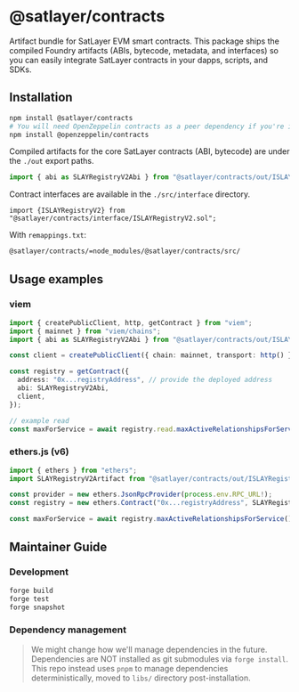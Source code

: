 # @satlayer/contracts

Artifact bundle for SatLayer EVM smart contracts.
This package ships the compiled Foundry artifacts (ABIs, bytecode, metadata, and interfaces) so you can easily
integrate SatLayer contracts in your dapps, scripts, and SDKs.

## Installation

```bash
npm install @satlayer/contracts
# You will need OpenZeppelin contracts as a peer dependency if you're interacting with ISLAYVault
npm install @openzeppelin/contracts
```

Compiled artifacts for the core SatLayer contracts (ABI, bytecode) are under the `./out` export paths.

```ts
import { abi as SLAYRegistryV2Abi } from "@satlayer/contracts/out/ISLAYRegistryV2.sol/ISLAYRegistryV2.json";
```

Contract interfaces are available in the `./src/interface` directory.

```solidity
import {ISLAYRegistryV2} from "@satlayer/contracts/interface/ISLAYRegistryV2.sol";
```

With `remappings.txt`:

```txt
@satlayer/contracts/=node_modules/@satlayer/contracts/src/
```

## Usage examples

### viem

```ts
import { createPublicClient, http, getContract } from "viem";
import { mainnet } from "viem/chains";
import { abi as SLAYRegistryV2Abi } from "@satlayer/contracts/out/ISLAYRegistryV2.sol/ISLAYRegistryV2.json";

const client = createPublicClient({ chain: mainnet, transport: http() });

const registry = getContract({
  address: "0x...registryAddress", // provide the deployed address
  abi: SLAYRegistryV2Abi,
  client,
});

// example read
const maxForService = await registry.read.maxActiveRelationshipsForService();
```

### ethers.js (v6)

```ts
import { ethers } from "ethers";
import SLAYRegistryV2Artifact from "@satlayer/contracts/out/ISLAYRegistryV2.sol/ISLAYRegistryV2.json" with { type: "json" };

const provider = new ethers.JsonRpcProvider(process.env.RPC_URL!);
const registry = new ethers.Contract("0x...registryAddress", SLAYRegistryV2Artifact.abi, provider);

const maxForService = await registry.maxActiveRelationshipsForService();
```

## Maintainer Guide

### Development

```bash
forge build
forge test
forge snapshot
```

### Dependency management

> We might change how we'll manage dependencies in the future.
> Dependencies are NOT installed as git submodules via `forge install`.
> This repo instead uses `pnpm` to manage dependencies deterministically, moved to `libs/` directory post-installation.
